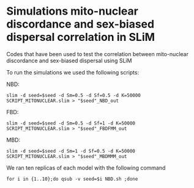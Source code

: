# Simulations mito-nuclear discordance and sex-biased dispersal correlation in SLiM
Codes that have been used to test the correlation between mito-nuclear discordance and sex-biased dispersal using SLiM

To run the simulations we used the following scripts:

NBD:
```
slim -d seed=$seed -d Sm=0.5 -d Sf=0.5 -d K=50000 SCRIPT_MITONUCLEAR.slim > "$seed"_NBD_out
```
FBD:
```
slim -d seed=$seed -d Sm=0.5 -d Sf=1 -d K=50000 SCRIPT_MITONUCLEAR.slim > "$seed"_FBDFMM_out
```

MBD:
```
slim -d seed=$seed -d Sm=1 -d Sf=0.5 -d K=50000 SCRIPT_MITONUCLEAR.slim > "$seed"_MBDMMM_out
```

We ran ten replicas of each model with the following command
```
for i in {1..10};do qsub -v seed=$i NBD.sh ;done
```
